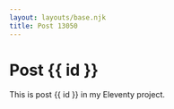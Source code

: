 ```yaml
---
layout: layouts/base.njk
title: Post 13050
---
```


# Post {{ id }}

This is post {{ id }} in my Eleventy project.
